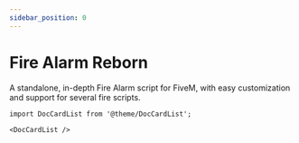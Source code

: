 ```yaml
---
sidebar_position: 0
---
```


# Fire Alarm Reborn

A standalone, in-depth Fire Alarm script for FiveM, with easy customization and support for several fire scripts.

```mdx-code-block
import DocCardList from '@theme/DocCardList';

<DocCardList />
```
